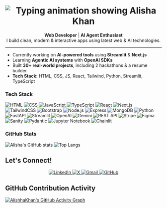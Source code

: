 <h1 align="center">
  <img src="https://readme-typing-svg.demolab.com?font=Fira+Code&size=32&pause=1000&color=0F766E&center=true&vCenter=true&width=450&lines=Alisha+Khan" alt="Typing animation showing Alisha Khan" />
</h1>



<p align="center">
  <strong>Web Developer</strong> | <strong>AI Agent Enthusiast</strong> <br />
  I build clean, modern & interactive apps using latest web & AI technologies.
</p>

---

<p align="center">
  
-  Currently working on **AI-powered tools** using <strong>Streamlit</strong> & <strong>Next.js</strong>  
-  Learning **Agentic AI systems** with <strong>OpenAI SDKs</strong>  
-  Built **30+ real-world projects**, including 2 hackathons & a resume builder  
-  <strong>Tech Stack:</strong> HTML, CSS, JS, React, Tailwind, Python, Streamlit, TypeScript
  
</p>
  

<p align="center">
  
  ### Tech Stack
![HTML](https://img.shields.io/badge/-HTML5-E34F26?style=flat&logo=html5&logoColor=white)
![CSS](https://img.shields.io/badge/-CSS3-1572B6?style=flat&logo=css3)
![JavaScript](https://img.shields.io/badge/-JavaScript-F7DF1E?style=flat&logo=javascript&logoColor=black)
![TypeScript](https://img.shields.io/badge/-TypeScript-3178C6?style=flat&logo=typescript)
![React](https://img.shields.io/badge/-React-20232A?style=flat&logo=react)
![Next.js](https://img.shields.io/badge/-Next.js-black?style=flat&logo=next.js)
![TailwindCSS](https://img.shields.io/badge/-TailwindCSS-38B2AC?style=flat&logo=tailwind-css)
![Bootstrap](https://img.shields.io/badge/-Bootstrap-7952B3?style=flat&logo=bootstrap&logoColor=white)
![Node.js](https://img.shields.io/badge/-Node.js-339933?style=flat&logo=node.js&logoColor=white)
![Express](https://img.shields.io/badge/-Express.js-000000?style=flat&logo=express&logoColor=white)
![MongoDB](https://img.shields.io/badge/-MongoDB-47A248?style=flat&logo=mongodb&logoColor=white)
![Python](https://img.shields.io/badge/-Python-3776AB?style=flat&logo=python&logoColor=white)
![FastAPI](https://img.shields.io/badge/-FastAPI-009688?style=flat&logo=fastapi)
![Streamlit](https://img.shields.io/badge/-Streamlit-FF4B4B?style=flat&logo=streamlit)
![OpenAI](https://img.shields.io/badge/-OpenAI-412991?style=flat&logo=openai&logoColor=white)
![Gemini](https://img.shields.io/badge/-Gemini-4285F4?style=flat&logo=google&logoColor=white)
![REST API](https://img.shields.io/badge/-REST%20API-000?style=flat&logo=api&logoColor=white)
![Stripe](https://img.shields.io/badge/-Stripe-008CDD?style=flat&logo=stripe&logoColor=white)
![Figma](https://img.shields.io/badge/-Figma-F24E1E?style=flat&logo=figma&logoColor=white)
![Sanity](https://img.shields.io/badge/-Sanity-FF2D20?style=flat&logo=sanity&logoColor=white)
![Pydantic](https://img.shields.io/badge/-Pydantic-18181B?style=flat&logo=python&logoColor=white)
![Jupyter Notebook](https://img.shields.io/badge/-Jupyter-F37626?style=flat&logo=jupyter&logoColor=white)
![Chainlit](https://img.shields.io/badge/-Chainlit-6E56CF?style=flat&logo=chainlink&logoColor=white)
  
</p>

<p align="center">
  
### GitHub Stats
![Alisha's GitHub stats](https://github-readme-stats.vercel.app/api?username=alishhaKhan&show_icons=true&theme=tokyonight)
![Top Langs](https://github-readme-stats.vercel.app/api/top-langs/?username=alishhaKhan&langs_count=5&layout=compact&theme=tokyonight&hide=scss,less,shell,dockerfile,makefile,batchfile,jupyter%20notebook,other)



</p>

<p align="center">
  
## Let's Connect!

<p align="center">
  <a href="https://linkedin.com/in/alishha-khan" target="_blank">
    <img src="https://img.shields.io/badge/LinkedIn-%230077B5.svg?&style=for-the-badge&logo=linkedin&logoColor=white" alt="LinkedIn"/>
  </a>
  <a href="https://x.com/yourTwitterID" target="_blank">
    <img src="https://img.shields.io/badge/X-%23111111.svg?&style=for-the-badge&logo=twitter&logoColor=white" alt="X"/>
  </a>
  <a href="mailto:alishakhan8627@gmail.com">
    <img src="https://img.shields.io/badge/Gmail-D14836?style=for-the-badge&logo=gmail&logoColor=white" alt="Gmail"/>
  </a>
  <a href="https://github.com/AlishhaKhan" target="_blank">
    <img src="https://img.shields.io/badge/GitHub-%23181717.svg?&style=for-the-badge&logo=github&logoColor=white" alt="GitHub"/>
  </a>
  
</p>

## GitHub Contribution Activity

[![AlishhaKhan's GitHub Activity Graph](https://github-readme-activity-graph.vercel.app/graph?username=AlishhaKhan&bg_color=0d1117&color=14B8A6&line=A78BFA&point=7DD3FC&area=true&hide_border=true)](https://github.com/ashutosh00710/github-readme-activity-graph)


